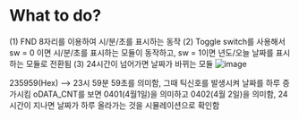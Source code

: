 # What to do?
(1) FND 8자리를 이용하여 시/분/초를 표시하는 동작
(2) Toggle switch를 사용해서 sw = 0 이면 시/분/초를 표시하는 모듈이 동작하고, sw = 1이면 년도/오늘 날짜를 표시하는 모듈로 전환됨
(3) 24시간이 넘어가면 날짜가 바뀌는 모듈
![image](https://github.com/user-attachments/assets/f1d62a33-fb3f-4789-9c74-7e79ec5cc4a0)

235959(Hex) --> 23시 59분 59초를 의미함, 그때 틱신호를 발생시켜 날짜를 하루 증가시킴
oDATA_CNT를 보면 0401(4월1일)을 의미하고 0402(4월 2일)을 의미함, 24시간이 지나면 날짜가 하루 올라가는 것을 시뮬레이션으로 확인함
